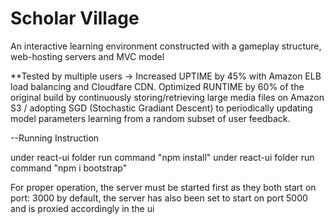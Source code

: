 # Scholar Village

An interactive learning environment constructed with a gameplay structure, web-hosting servers and MVC model

**Tested by multiple users -> Increased UPTIME by 45% with Amazon ELB load balancing and Cloudfare CDN. Optimized RUNTIME by 60% of the original build by continuously storing/retrieving large media files on Amazon S3 / adopting SGD (Stochastic Gradiant Descent) to periodically updating model parameters learning from a random subset of user feedback.

--Running Instruction

under react-ui folder run command "npm install"
under react-ui folder run command "npm i bootstrap"

For proper operation, the server must be started first as they both start on port: 3000 by default, the server has also been set to start on port 5000 and is proxied accordingly in the ui
